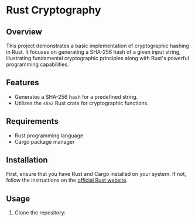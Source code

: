 # Rust Cryptography

## Overview
This project demonstrates a basic implementation of cryptographic hashing in Rust. It focuses on generating a SHA-256 hash of a given input string, illustrating fundamental cryptographic principles along with Rust's powerful programming capabilities.

## Features
- Generates a SHA-256 hash for a predefined string.
- Utilizes the `sha2` Rust crate for cryptographic functions.

## Requirements
- Rust programming language
- Cargo package manager

## Installation
First, ensure that you have Rust and Cargo installed on your system. If not, follow the instructions on the [official Rust website](https://www.rust-lang.org/learn/get-started).

## Usage
1. Clone the repository:
